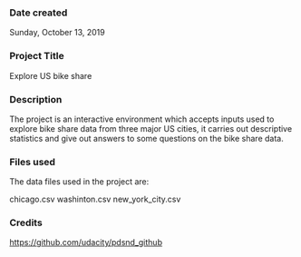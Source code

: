 ### Date created
Sunday, October 13, 2019

### Project Title
Explore US bike share

### Description
The project is an interactive environment which accepts inputs used to explore bike share data from three major US cities, it carries out descriptive statistics and give out answers to some questions on the bike share data.  

### Files used
The data files used in the project are:

chicago.csv
washinton.csv
new_york_city.csv

### Credits
https://github.com/udacity/pdsnd_github
